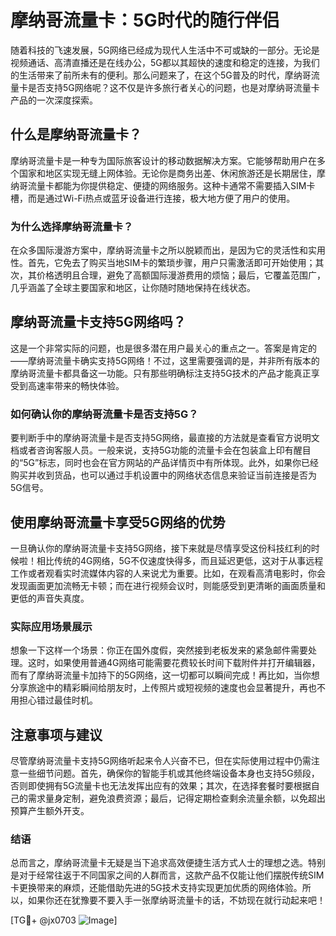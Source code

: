 # 摩纳哥流量卡：5G时代的随行伴侣

随着科技的飞速发展，5G网络已经成为现代人生活中不可或缺的一部分。无论是视频通话、高清直播还是在线办公，5G都以其超快的速度和稳定的连接，为我们的生活带来了前所未有的便利。那么问题来了，在这个5G普及的时代，摩纳哥流量卡是否支持5G网络呢？这不仅是许多旅行者关心的问题，也是对摩纳哥流量卡产品的一次深度探索。

## 什么是摩纳哥流量卡？

摩纳哥流量卡是一种专为国际旅客设计的移动数据解决方案。它能够帮助用户在多个国家和地区实现无缝上网体验。无论你是商务出差、休闲旅游还是长期居住，摩纳哥流量卡都能为你提供稳定、便捷的网络服务。这种卡通常不需要插入SIM卡槽，而是通过Wi-Fi热点或蓝牙设备进行连接，极大地方便了用户的使用。

### 为什么选择摩纳哥流量卡？

在众多国际漫游方案中，摩纳哥流量卡之所以脱颖而出，是因为它的灵活性和实用性。首先，它免去了购买当地SIM卡的繁琐步骤，用户只需激活即可开始使用；其次，其价格透明且合理，避免了高额国际漫游费用的烦恼；最后，它覆盖范围广，几乎涵盖了全球主要国家和地区，让你随时随地保持在线状态。

## 摩纳哥流量卡支持5G网络吗？

这是一个非常实际的问题，也是很多潜在用户最关心的重点之一。答案是肯定的——摩纳哥流量卡确实支持5G网络！不过，这里需要强调的是，并非所有版本的摩纳哥流量卡都具备这一功能。只有那些明确标注支持5G技术的产品才能真正享受到高速率带来的畅快体验。

### 如何确认你的摩纳哥流量卡是否支持5G？

要判断手中的摩纳哥流量卡是否支持5G网络，最直接的方法就是查看官方说明文档或者咨询客服人员。一般来说，支持5G功能的流量卡会在包装盒上印有醒目的“5G”标志，同时也会在官方网站的产品详情页中有所体现。此外，如果你已经购买并收到货品，也可以通过手机设置中的网络状态信息来验证当前连接是否为5G信号。

## 使用摩纳哥流量卡享受5G网络的优势

一旦确认你的摩纳哥流量卡支持5G网络，接下来就是尽情享受这份科技红利的时候啦！相比传统的4G网络，5G不仅速度快得多，而且延迟更低，这对于从事远程工作或者观看实时流媒体内容的人来说尤为重要。比如，在观看高清电影时，你会发现画面更加流畅无卡顿；而在进行视频会议时，则能感受到更清晰的画面质量和更低的声音失真度。

### 实际应用场景展示

想象一下这样一个场景：你正在国外度假，突然接到老板发来的紧急邮件需要处理。这时，如果使用普通4G网络可能需要花费较长时间下载附件并打开编辑器，而有了摩纳哥流量卡加持下的5G网络，这一切都可以瞬间完成！再比如，当你想分享旅途中的精彩瞬间给朋友时，上传照片或短视频的速度也会显著提升，再也不用担心错过最佳时机。

## 注意事项与建议

尽管摩纳哥流量卡支持5G网络听起来令人兴奋不已，但在实际使用过程中仍需注意一些细节问题。首先，确保你的智能手机或其他终端设备本身也支持5G频段，否则即使拥有5G流量卡也无法发挥出应有的效果；其次，在选择套餐时要根据自己的需求量身定制，避免浪费资源；最后，记得定期检查剩余流量余额，以免超出预算产生额外开支。

### 结语

总而言之，摩纳哥流量卡无疑是当下追求高效便捷生活方式人士的理想之选。特别是对于经常往返于不同国家之间的人群而言，这款产品不仅能让他们摆脱传统SIM卡更换带来的麻烦，还能借助先进的5G技术支持实现更加优质的网络体验。所以，如果你还在犹豫要不要入手一张摩纳哥流量卡的话，不妨现在就行动起来吧！

[TG💪+ @jx0703 ![Image](https://github.com/user-attachments/assets/dbca1d08-cadb-493c-b0ec-ad6f7a83f270)]